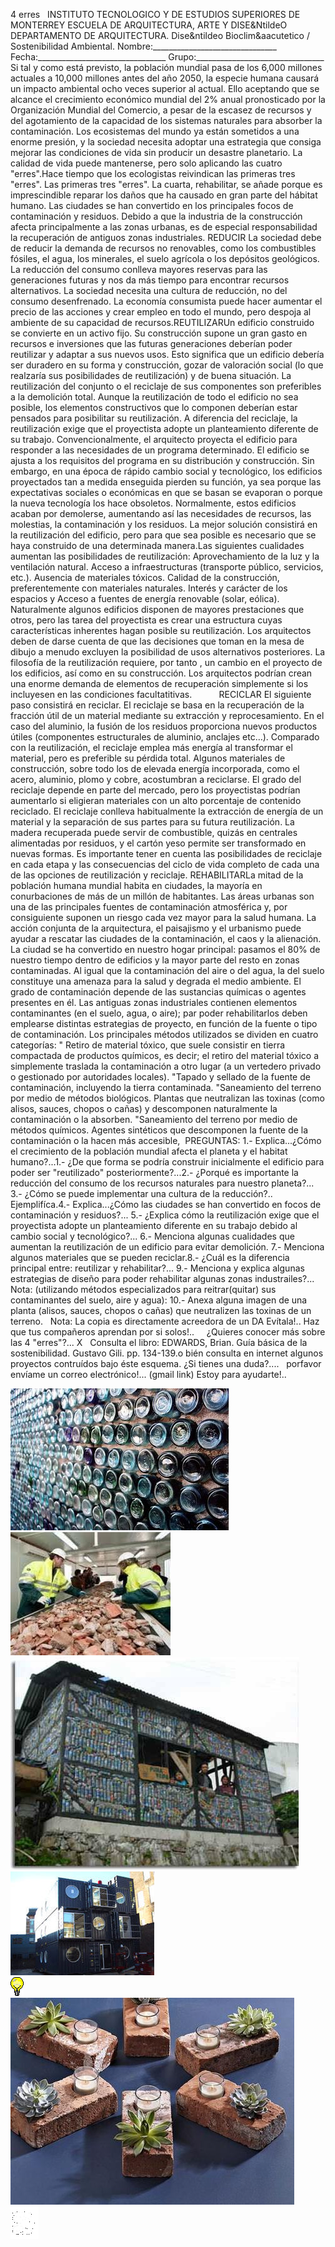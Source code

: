  4 erres   INSTITUTO TECNOLOGICO Y DE ESTUDIOS SUPERIORES DE MONTERREY ESCUELA DE ARQUITECTURA, ARTE Y DISE&NtildeO DEPARTAMENTO DE ARQUITECTURA. Dise&ntildeo Bioclim&aacutetico / Sostenibilidad Ambiental. Nombre:_______________________________ Fecha:________________________________ Grupo:________________________________ Si tal y como está previsto, la población mundial pasa de los 6,000 millones actuales a 10,000 millones antes del año 2050, la especie humana causará un impacto ambiental ocho veces superior al actual. Ello aceptando que se alcance el crecimiento económico mundial del 2% anual pronosticado por la Organización Mundial del Comercio, a pesar de la escasez de recursos y del agotamiento de la capacidad de los sistemas naturales para absorber la contaminación. Los ecosistemas del mundo ya están sometidos a una enorme presión, y la sociedad necesita adoptar una estrategia que consiga mejorar las condiciones de vida sin producir un desastre planetario. La calidad de vida puede mantenerse, pero solo aplicando las cuatro "erres".Hace tiempo que los ecologistas reivindican las primeras tres "erres". Las primeras tres "erres". La cuarta, rehabilitar, se añade porque es imprescindible reparar los daños que ha causado en gran parte del hábitat humano. Las ciudades se han convertido en los principales focos de contaminación y residuos. Debido a que la industria de la construcción afecta principalmente a las zonas urbanas, es de especial responsabilidad la recuperación de antiguos zonas industriales. REDUCIR La sociedad debe de reducir la demanda de recursos no renovables, como los combustibles fósiles, el agua, los minerales, el suelo agrícola o los depósitos geológicos. La reducción del consumo conlleva mayores reservas para las generaciones futuras y nos da más tiempo para encontrar recursos alternativos. La sociedad necesita una cultura de reducción, no del consumo desenfrenado. La economía consumista puede hacer aumentar el precio de las acciones y crear empleo en todo el mundo, pero despoja al ambiente de su capacidad de recursos.REUTILIZARUn edificio construido se convierte en un activo fijo. Su construcción supone un gran gasto en recursos e inversiones que las futuras generaciones deberían poder reutilizar y adaptar a sus nuevos usos. Esto significa que un edificio debería ser duradero en su forma y construcción, gozar de valoración social (lo que realzaría sus posibilidades de reutilización) y de buena situación. La reutilización del conjunto o el reciclaje de sus componentes son preferibles a la demolición total. Aunque la reutilización de todo el edificio no sea posible, los elementos constructivos que lo componen deberían estar pensados para posibilitar su reutilización. A diferencia del reciclaje, la reutilización exige que el proyectista adopte un planteamiento diferente de su trabajo. Convencionalmente, el arquitecto proyecta el edificio para responder a las necesidades de un programa determinado. El edificio se ajusta a los requisitos del programa en su distribución y construcción. Sin embargo, en una época de rápido cambio social y tecnológico, los edificios proyectados tan a medida enseguida pierden su función, ya sea porque las expectativas sociales o económicas en que se basan se evaporan o porque la nueva tecnología los hace obsoletos. Normalmente, estos edificios acaban por demolerse, aumentando así las necesidades de recursos, las molestias, la contaminación y los residuos. La mejor solución consistirá en la reutilización del edificio, pero para que sea posible es necesario que se haya construido de una determinada manera.Las siguientes cualidades aumentan las posibilidades de reutilización: Aprovechamiento de la luz y la ventilación natural. Acceso a infraestructuras (transporte público, servicios, etc.). Ausencia de materiales tóxicos. Calidad de la construcción, preferentemente con materiales naturales. Interés y carácter de los espacios y Acceso a fuentes de energía renovable (solar, eólica). Naturalmente algunos edificios disponen de mayores prestaciones que otros, pero las tarea del proyectista es crear una estructura cuyas características inherentes hagan posible su reutilización. Los arquitectos deben de darse cuenta de que las decisiones que toman en la mesa de dibujo a menudo excluyen la posibilidad de usos alternativos posteriores. La filosofía de la reutilización requiere, por tanto , un cambio en el proyecto de los edificios, así como en su construcción. Los arquitectos podrían crean una enorme demanda de elementos de recuperación simplemente si los incluyesen en las condiciones facultatitivas.           RECICLAR El siguiente paso consistirá en reciclar. El reciclaje se basa en la recuperación de la fracción útil de un material mediante su extracción y reprocesamiento. En el caso del aluminio, la fusión de los residuos proporciona nuevos productos útiles (componentes estructurales de aluminio, anclajes etc…). Comparado con la reutilización, el reciclaje emplea más energía al transformar el material, pero es preferible su pérdida total. Algunos materiales de construcción, sobre todo los de elevada energía incorporada, como el acero, aluminio, plomo y cobre, acostumbran a reciclarse. El grado del reciclaje depende en parte del mercado, pero los proyectistas podrían aumentarlo si eligieran materiales con un alto porcentaje de contenido reciclado. El reciclaje conlleva habitualmente la extracción de energía de un material y la separación de sus partes para su futura reutilización. La madera recuperada puede servir de combustible, quizás en centrales alimentadas por residuos, y el cartón yeso permite ser transformado en nuevas formas. Es importante tener en cuenta las posibilidades de reciclaje en cada etapa y las consecuencias del ciclo de vida completo de cada una de las opciones de reutilización y reciclaje. REHABILITARLa mitad de la población humana mundial habita en ciudades, la mayoría en conurbaciones de más de un millón de habitantes. Las áreas urbanas son una de las principales fuentes de contaminación atmosférica y, por consiguiente suponen un riesgo cada vez mayor para la salud humana. La acción conjunta de la arquitectura, el paisajismo y el urbanismo puede ayudar a rescatar las ciudades de la contaminación, el caos y la alienación. La ciudad se ha convertido en nuestro hogar principal: pasamos el 80% de nuestro tiempo dentro de edificios y la mayor parte del resto en zonas contaminadas. Al igual que la contaminación del aire o del agua, la del suelo constituye una amenaza para la salud y degrada el medio ambiente. El grado de contaminación depende de las sustancias químicas o agentes presentes en él. Las antiguas zonas industriales contienen elementos contaminantes (en el suelo, agua, o aire); par poder rehabilitarlos deben emplearse distintas estrategias de proyecto, en función de la fuente o tipo de contaminación. Los principales métodos utilizados se dividen en cuatro categorías: " Retiro de material tóxico, que suele consistir en tierra compactada de productos químicos, es decir; el retiro del material tóxico a simplemente traslada la contaminación a otro lugar (a un vertedero privado o gestionado por autoridades locales). "Tapado y sellado de la fuente de contaminación, incluyendo la tierra contaminada. "Saneamiento del terreno por medio de métodos biológicos. Plantas que neutralizan las toxinas (como alisos, sauces, chopos o cañas) y descomponen naturalmente la contaminación o la absorben. "Saneamiento del terreno por medio de métodos químicos. Agentes sintéticos que descomponen la fuente de la contaminación o la hacen más accesible,  PREGUNTAS: 1.- Explica...¿Cómo el crecimiento de la población mundial afecta el planeta y el habitat humano?...1.- ¿De que forma se podría construir inicialmente el edificio para poder ser "reutilizado" posteriormente?...2.- ¿Porqué es importante la reducción del consumo de los recursos naturales para nuestro planeta?... 3.- ¿Cómo se puede implementar una cultura de la reducción?.. Ejemplifíca.4.- Explica...¿Cómo las ciudades se han convertido en focos de contaminación y residuos?... 5.- ¿Explica cómo la reutilización exige que el proyectista adopte un planteamiento diferente en su trabajo debido al cambio social y tecnológico?... 6.- Menciona algunas cualidades que aumentan la reutilización de un edificio para evitar demolición. 7.- Menciona algunos materiales que se pueden reciclar.8.- ¿Cuál es la diferencia principal entre: reutilizar y rehabilitar?... 9.- Menciona y explica algunas estrategias de diseño para poder rehabilitar algunas zonas industrailes?... Nota: (utilizando métodos especializados para reitrar(quitar) sus contaminantes del suelo, aire y agua): 10.- Anexa alguna imagen de una planta (alisos, sauces, chopos o cañas) que neutralizen las toxinas de un terreno.   Nota: La copia es directamente acreedora de un DA Evítala!.. Haz que tus compañeros aprendan por si solos!..     ¿Quieres conocer más sobre las 4 "erres"?... X   Consulta el libro: EDWARDS, Brian. Guía básica de la sostenibilidad. Gustavo Gili. pp. 134-139.o bién consulta en internet algunos proyectos contruídos bajo éste esquema. ¿Si tienes una duda?....   porfavor envíame un correo electrónico!... (gmail link) Estoy para ayudarte!.. 

<div class="mdl-grid">
<div class="mdl-cell mdl-cell--6-col mdl-typography--text-center">
<img src='./content/4/M4.27/Reu.2.jpg'>
</div>
<div class="mdl-cell mdl-cell--6-col mdl-typography--text-center">
<img src='./content/4/M4.27/reu.1.jpg'>
</div>
<div class="mdl-cell mdl-cell--6-col mdl-typography--text-center">
<img src='./content/4/M4.27/Reu.3.jpg'>
</div>
<div class="mdl-cell mdl-cell--6-col mdl-typography--text-center">
<img src='./content/4/M4.27/reu.5.jpg'>
</div>
<div class="mdl-cell mdl-cell--6-col mdl-typography--text-center">
<img src='./content/4/M4.27/sugerencias.gif'>
</div>
<div class="mdl-cell mdl-cell--6-col mdl-typography--text-center">
<img src='./content/4/M4.27/reu.4.chic.jpg'>
</div>
<div class="mdl-cell mdl-cell--6-col mdl-typography--text-center">
<img src='./content/4/M4.27/email_41.gif'>
</div>
</div>